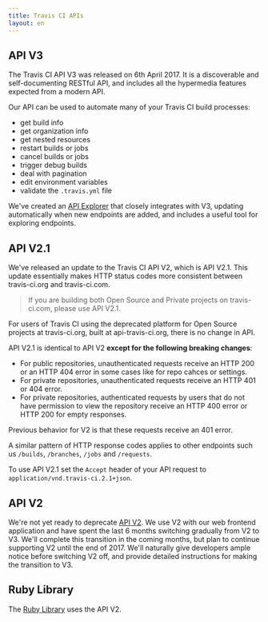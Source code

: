 ```yaml
---
title: Travis CI APIs
layout: en
---
```


## API V3

The Travis CI API V3 was released on 6th April 2017. It is a discoverable and
self-documenting RESTful API, and includes all the hypermedia features expected
from a modern API.

Our API can be used to automate many of your Travis CI build processes:

- get build info
- get organization info
- get nested resources
- restart builds or jobs
- cancel builds or jobs
- trigger debug builds
- deal with pagination
- edit environment variables
- validate the `.travis.yml` file

We've created an [API Explorer](https://developer.travis-ci.com/) that closely
integrates with V3, updating automatically when new endpoints are added, and
includes a useful tool for exploring endpoints.

## API V2.1

We've released an update to the Travis CI API V2, which is API V2.1. This update essentially makes HTTP status codes more consistent between travis-ci.org and travis-ci.com.

> If you are building both Open Source and Private projects on travis-ci.com, please use API V2.1.

For users of Travis CI using the deprecated platform for Open Source projects at travis-ci.org, built at api-travis-ci.org, there is no change in API.

API V2.1 is identical to API V2 **except for the following breaking changes**:

- For public repositories, unauthenticated requests receive an HTTP 200 or an HTTP 404 error in some cases like for repo cahces or settings.
- For private repositories, unauthenticated requests receive an HTTP 401 or 404 error.
- For private repositories, authenticated requests by users that do not have permission to view the repository receive an HTTP 400 error or HTTP 200 for empty responses.

Previous behavior for V2 is that these requests receive an 401 error.

A similar pattern of HTTP response codes applies to other endpoints such us `/builds`, `/branches`, `/jobs` and `/requests`.

To use API V2.1 set the `Accept` header of your API request to `application/vnd.travis-ci.2.1+json`.

## API V2

We're not yet ready to deprecate [API V2](/api/). We use V2 with our web frontend
application and have spent the last 6 months switching gradually from V2 to V3.
We'll complete this transition in the coming months, but plan to continue
supporting V2 until the end of 2017. We'll naturally give developers ample
notice before switching V2 off, and provide detailed instructions for making the
transition to V3.

## Ruby Library

The [Ruby Library](https://github.com/travis-ci/travis#ruby-library) uses the
API V2.

